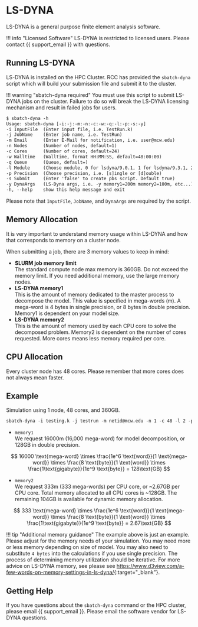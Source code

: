 # LS-DYNA

LS-DYNA is a general purpose finite element analysis software.

!!! info "Licensed Software"
    LS-DYNA is restricted to licensed users. Please contact {{ support_email }} with questions.

## Running LS-DYNA

LS-DYNA is installed on the HPC Cluster. RCC has provided the `sbatch-dyna` script which will build your submission file and submit it to the cluster.

!!! warning "sbatch-dyna required"
    You must use this script to submit LS-DYNA jobs on the cluster. Failure to do so will break the LS-DYNA licensing mechanism and result in failed jobs for users.

```txt
$ sbatch-dyna -h
Usage: sbatch-dyna [-i:-j:-m:-n:-c:-w:-q:-l:-p:-s:-y]
-i InputFile  (Enter input file, i.e. TestRun.k)
-j JobName    (Enter job name, i.e. TestRun)
-m Email      (Enter E-Mail for notification, i.e. user@mcw.edu)
-n Nodes      (Number of nodes, default=1)
-c Cores      (Number of cores, default=24)
-w Walltime   (Walltime, format HH:MM:SS, default=48:00:00)
-q Queue      (Queue, default=)
-l Module     (Choose module, 0 for lsdyna/9.0.1, 1 for lsdyna/9.3.1, 2 for lsdyna/10.2.0, 3 for lsdyna/11.2.0, 4 for lsdyna/12.0.0, 5 for lsdyna/8.0.0, 6 for lsdyna/8.1.0)
-p Precision  (Choose precision, i.e. [s]ingle or [d]ouble)
-s Submit     (Enter 'false' to create pbs script. Default true)
-y DynaArgs   (LS-Dyna args, i.e. -y memory1=200m memory2=100m, etc...)
-h, --help    show this help message and exit
```

Please note that `InputFile`, `JobName`, and `DynaArgs` are required by the script.

## Memory Allocation

It is very important to understand memory usage within LS-DYNA and how that corresponds to memory on a cluster node.

When submitting a job, there are 3 memory values to keep in mind:

- **SLURM job memory limit**  
The standard compute node max memory is 360GB. Do not exceed the memory limit. If you need additional memory, use the large memory nodes.
- **LS-DYNA memory1**  
This is the amount of memory dedicated to the master process to decompose the model. This value is specified in mega-words (m). A mega-word is 4 bytes in single precision, or 8 bytes in double precision. Memory1 is dependent on your model size.
- **LS-DYNA memory2**  
This is the amount of memory used by each CPU core to solve the decomposed problem. Memory2 is dependent on the number of cores requested. More cores means less memory required per core.

## CPU Allocation

Every cluster node has 48 cores. Please remember that more cores does not always mean faster.

## Example

Simulation using 1 node, 48 cores, and 360GB.

```txt
sbatch-dyna -i testing.k -j testrun -m netid@mcw.edu -n 1 -c 48 -l 2 -p d -y "memory1=16000m memory2=333m"
```

- `memory1`  
We request 16000m (16,000 mega-word) for model decomposition, or 128GB in double precision.

$$
16000 \text{mega-word} \times \frac{1e^6 \text{word}}{1 \text{mega-word}} \times \frac{8 \text{byte}}{1 \text{word}} \times \frac{1\text{gigabyte}}{1e^9 \text{byte}} = 128\text{GB}
$$

- `memory2`  
We request 333m (333 mega-words) per CPU core, or ~2.67GB per CPU core. Total memory allocated to all CPU cores is ~128GB. The remaining 104GB is available for dynamic memory allocation.

$$
333 \text{mega-word} \times \frac{1e^6 \text{word}}{1 \text{mega-word}} \times \frac{8 \text{byte}}{1 \text{word}} \times \frac{1\text{gigabyte}}{1e^9 \text{byte}} = 2.67\text{GB}
$$

!!! tip "Additional memory guidance"
    The example above is just an example. Please adjust for the memory needs of your simulation. You may need more or less memory depending on size of model. You may also need to substitute `4 bytes` into the calculations if you use single precision. The process of determining memory utilization should be iterative. For more advice on LS-DYNA memory, see please see <https://www.d3view.com/a-few-words-on-memory-settings-in-ls-dyna/>{:target="_blank"}.

## Getting Help

If you have questions about the `sbatch-dyna` command or the HPC cluster, please email {{ support_email }}. Please email the software vendor for LS-DYNA questions.
